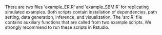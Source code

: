 There are two files 'example_ER.R' and 'example_SBM.R' for replicating 
simulated examples. Both scripts contain installation of dependencies, 
path setting, data generation, inference, and visualization. The 'src.R' 
file contains auxiliary functions that are called from two example scripts. 
We strongly recommend to run these scripts in Rstudio.
